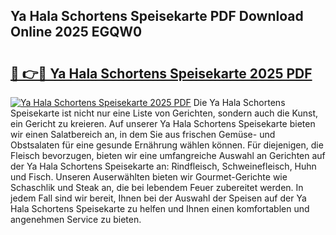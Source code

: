 ## Ya Hala Schortens Speisekarte PDF Download Online 2025 EGQW0

# <h2><a href="http://gcds4v.nevu.top/?p=Ya+Hala+Schortens+Speisekarte">🔗 👉🔴 Ya Hala Schortens Speisekarte 2025 PDF</a></h2>

[![Ya Hala Schortens Speisekarte 2025 PDF](https://i.imgur.com/dBaPXMq.png)](http://gcds4v.nevu.top/?p=Ya+Hala+Schortens+Speisekarte)
Die Ya Hala Schortens Speisekarte ist nicht nur eine Liste von Gerichten, sondern auch die Kunst, ein Gericht zu kreieren. Auf unserer Ya Hala Schortens Speisekarte bieten wir einen Salatbereich an, in dem Sie aus frischen Gemüse- und Obstsalaten für eine gesunde Ernährung wählen können. Für diejenigen, die Fleisch bevorzugen, bieten wir eine umfangreiche Auswahl an Gerichten auf der Ya Hala Schortens Speisekarte an: Rindfleisch, Schweinefleisch, Huhn und Fisch. Unseren Auserwählten bieten wir Gourmet-Gerichte wie Schaschlik und Steak an, die bei lebendem Feuer zubereitet werden. In jedem Fall sind wir bereit, Ihnen bei der Auswahl der Speisen auf der Ya Hala Schortens Speisekarte zu helfen und Ihnen einen komfortablen und angenehmen Service zu bieten.
